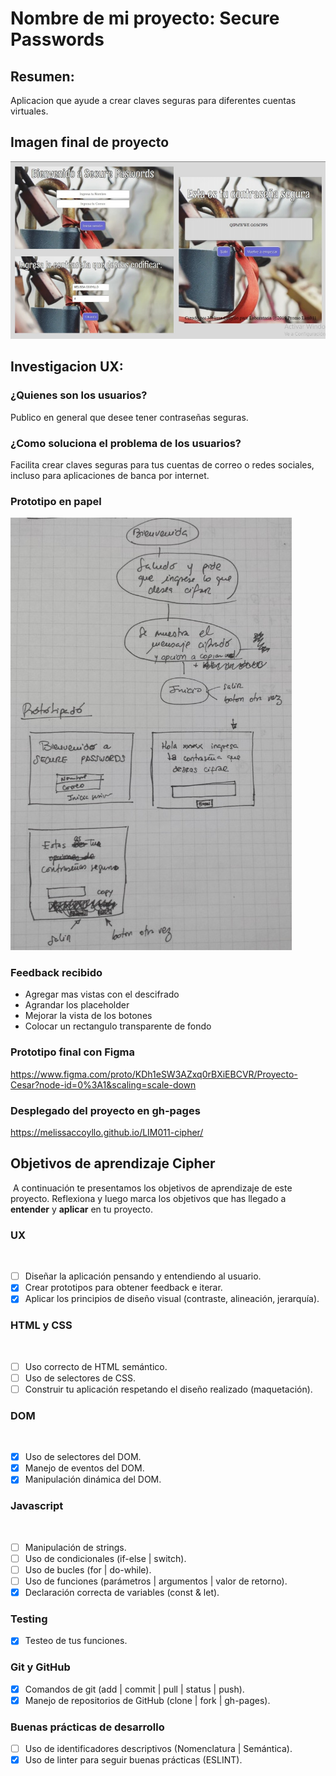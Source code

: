 # Nombre de mi proyecto: Secure Passwords

## Resumen:
Aplicacion que ayude a crear claves seguras para diferentes cuentas virtuales.

## Imagen final de proyecto
![image](https://github.com/MelissaCcoyllo/LIM011-cipher/blob/master/imagenes/vistafinal.jpg)

## Investigacion UX:
### ¿Quienes son los usuarios?
Publico en general que desee tener contraseñas seguras.

### ¿Como soluciona el problema de los usuarios?
Facilita crear claves seguras para tus cuentas de correo o redes sociales, incluso para aplicaciones de banca por internet.

### Prototipo en papel
![image](https://github.com/MelissaCcoyllo/LIM011-cipher/blob/master/imagenes/prototipado.jpg)

### Feedback recibido

* Agregar mas vistas con el descifrado
* Agrandar los placeholder 
* Mejorar la vista de los botones
* Colocar un rectangulo transparente de fondo

### Prototipo final con Figma
https://www.figma.com/proto/KDh1eSW3AZxq0rBXiEBCVR/Proyecto-Cesar?node-id=0%3A1&scaling=scale-down

### Desplegado del proyecto en gh-pages
https://melissaccoyllo.github.io/LIM011-cipher/

## Objetivos de aprendizaje Cipher
​
A continuación te presentamos los objetivos de aprendizaje de este proyecto. Reflexiona y luego marca los objetivos que has llegado a **entender** y **aplicar** en tu proyecto.
​
### UX
​
- [ ] Diseñar la aplicación pensando y entendiendo al usuario.
- [x] Crear prototipos para obtener feedback e iterar.
- [x] Aplicar los principios de diseño visual (contraste, alineación, jerarquía).
​
### HTML y CSS
​
- [ ] Uso correcto de HTML semántico.
- [ ] Uso de selectores de CSS.
- [ ] Construir tu aplicación respetando el diseño realizado (maquetación).
​
### DOM
​
- [x] Uso de selectores del DOM.
- [x] Manejo de eventos del DOM.
- [x] Manipulación dinámica del DOM.
​
### Javascript
​
- [ ] Manipulación de strings.
- [ ] Uso de condicionales (if-else | switch).
- [ ] Uso de bucles (for | do-while).	
- [ ] Uso de funciones (parámetros | argumentos | valor de retorno).
- [x] Declaración correcta de variables (const & let).
​
### Testing
- [x] Testeo de tus funciones.
​
### Git y GitHub
- [x] Comandos de git (add | commit | pull | status | push).
- [x] Manejo de repositorios de GitHub (clone | fork | gh-pages).
​
### Buenas prácticas de desarrollo
- [ ] Uso de identificadores descriptivos (Nomenclatura | Semántica).
- [x] Uso de linter para seguir buenas prácticas (ESLINT).
